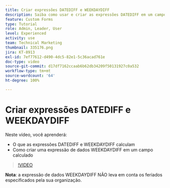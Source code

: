 ```yaml
---
title: Criar expressões DATEDIFF e WEEKDAYDIFF
description: Saiba como usar e criar as expressões DATEDIFF em um campo calculado no Adobe  [!DNL Workfront].
feature: Custom Forms
type: Tutorial
role: Admin, Leader, User
level: Experienced
activity: use
team: Technical Marketing
thumbnail: 335176.png
jira: KT-8913
exl-id: 7ef77612-d490-4dc5-82e1-5c36acad761e
doc-type: video
source-git-commit: d17df7162ccaab6b62db34209f50131927c0a532
workflow-type: tm+mt
source-wordcount: '64'
ht-degree: 100%

---
```


# Criar expressões DATEDIFF e WEEKDAYDIFF

Neste vídeo, você aprenderá:

* O que as expressões DATEDIFF e WEEKDAYDIFF calculam
* Como criar uma expressão de dados WEEKDAYDIFF em um campo calculado

>[!VIDEO](https://video.tv.adobe.com/v/335176/?quality=12&learn=on&enablevpops)

**Nota**: a expressão de dados WEEKDAYDIFF NÃO leva em conta os feriados especificados pela sua organização.
